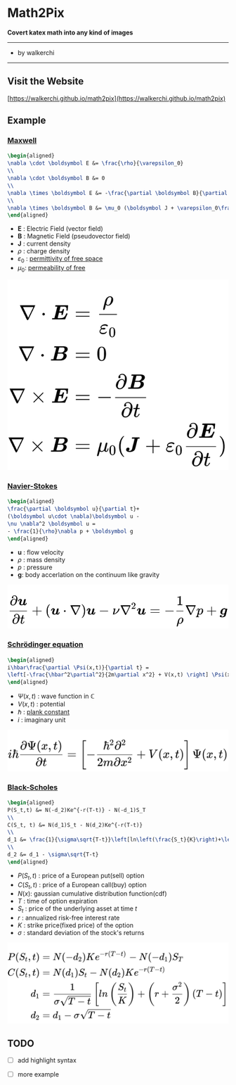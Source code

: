 # Math2Pix 

**Covert katex math into any kind of images**

----

- by walkerchi

----

## Visit the Website

[https://walkerchi.github.io/math2pix](https://walkerchi.github.io/math2pix)

## Example

### [Maxwell](https://en.wikipedia.org/wiki/Maxwell%27s_equations) 

```latex
\begin{aligned}
\nabla \cdot \boldsymbol E &= \frac{\rho}{\varepsilon_0}
\\
\nabla \cdot \boldsymbol B &= 0
\\
\nabla \times \boldsymbol E &= -\frac{\partial \boldsymbol B}{\partial t}
\\
\nabla \times \boldsymbol B &= \mu_0 (\boldsymbol J + \varepsilon_0\frac{\partial \boldsymbol E}{\partial t})
\end{aligned}
```

- $\boldsymbol E$ : Electric Field (vector field)
- $\boldsymbol B$ : Magnetic Field (pseudovector field)
- $\boldsymbol J$ : current density 
- $\rho$ : charge density
- $\varepsilon_0$ : [permittivity of free space](https://en.wikipedia.org/wiki/Vacuum_permittivity)
- $\mu_0$: [permeability of free ](https://en.wikipedia.org/wiki/Vacuum_permeability)


![img](images/maxwell.png)


### [Navier-Stokes](https://en.wikipedia.org/wiki/Navier%E2%80%93Stokes_equations)

```latex
\begin{aligned}
\frac{\partial \boldsymbol u}{\partial t}+
(\boldsymbol u\cdot \nabla)\boldsymbol u - 
\nu \nabla^2 \boldsymbol u = 
- \frac{1}{\rho}\nabla p + \boldsymbol g
\end{aligned}
```

- $\boldsymbol{ u}$ : flow velocity
- $\rho$ : mass density
- $p$ : pressure
- $\boldsymbol{ g}$: body accerlation on the continuum like gravity

![img](images/navier-stokes.png)


### [Schrödinger equation](https://en.wikipedia.org/wiki/Schr%C3%B6dinger_equation)

```latex
\begin{aligned}
i\hbar\frac{\partial \Psi(x,t)}{\partial t} = 
\left[-\frac{\hbar^2\partial^2}{2m\partial x^2} + V(x,t) \right] \Psi(x,t)
\end{aligned}
```

- $\Psi(x,t)$ : wave function in $\mathbb C$
- $V(x,t)$ : potential 
- $\hbar$ : [plank constant](https://en.wikipedia.org/wiki/Planck_constant)
- $i$ : imaginary unit

![img](images/schrodinger.png)

### [Black-Scholes](https://en.wikipedia.org/wiki/Black%E2%80%93Scholes_model)

```latex
\begin{aligned}
P(S_t,t) &= N(-d_2)Ke^{-r(T-t)} - N(-d_1)S_T
\\
C(S_t, t) &= N(d_1)S_t - N(d_2)Ke^{-r(T-t)}
\\
d_1 &= \frac{1}{\sigma\sqrt{T-t}}\left[ln\left(\frac{S_t}{K}\right)+\left(r+\frac{\sigma^2}{2}\right)(T-t)\right]
\\
d_2 &= d_1 - \sigma\sqrt{T-t}
\end{aligned}
```
- $P(S_t,t)$ : price of a European put(sell) option
- $C(S_t,t)$ : price of a European call(buy) option
- $N(x)$: gaussian  cumulative distribution function(cdf)
- $T$ : time of option expiration 
- $S_t$ : price of the underlying asset at time $t$
- $r$ :  annualized risk-free interest rate
- $K$ :  strike price(fixed price) of the option
- $\sigma$ : standard deviation of the stock's returns

![img](images/black-scholes.png)



## TODO

- [ ] add highlight syntax
- [ ] more example

